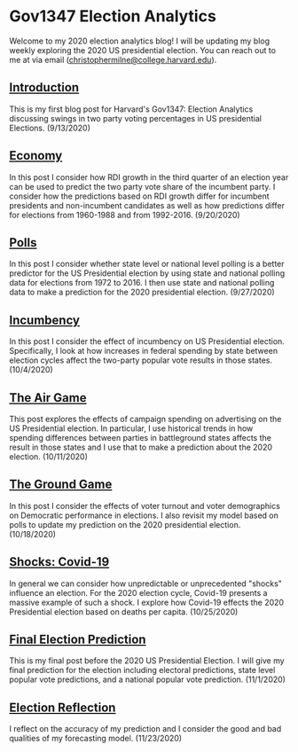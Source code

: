# Gov1347 Election Analytics
Welcome to my 2020 election analytics blog! I will be updating my blog weekly exploring the 2020 US presidential election. You can reach out to me at via email (christophermilne@college.harvard.edu).

## [Introduction](posts/Introduction.md)
This is my first blog post for Harvard's Gov1347: Election Analytics discussing swings in two party voting percentages in US presidential Elections. (9/13/2020)

## [Economy](posts/economy.md)
In this post I consider how RDI growth in the third quarter of an election year can be used to predict the two party vote share of the incumbent party. I consider how the predictions based on RDI growth differ for incumbent presidents and non-incumbent candidates as well as how predictions differ for elections from 1960-1988 and from 1992-2016. (9/20/2020)

## [Polls](posts/polling.md)
In this post I consider whether state level or national level polling is a better predictor for the US Presidential election by using state and national polling data for elections from 1972 to 2016. I then use state and national polling data to make a prediction for the 2020 presidential election. (9/27/2020)

## [Incumbency](posts/incumbency.md)
In this post I consider the effect of incumbency on US Presidential election. Specifically, I look at how increases in federal spending by state between election cycles affect the two-party popular vote results in those states.  (10/4/2020)

## [The Air Game](posts/air_game.md)
This post explores the effects of campaign spending on advertising on the US Presidential election. In particular, I use historical trends in how spending differences between parties in battleground states affects the result in those states and I use that to make a prediction about the 2020 election.  (10/11/2020)

## [The Ground Game](posts/ground_game.md)
In this post I consider the effects of voter turnout and voter demographics on Democratic performance in elections. I also revisit my model based on polls to update my prediction on the 2020 presidential election.  (10/18/2020)

## [Shocks: Covid-19](posts/shocks.md)
In general we can consider how unpredictable or unprecedented "shocks" influence an election. For the 2020 election cycle, Covid-19 presents a massive example of such a shock. I explore how Covid-19 effects the 2020 Presidential election based on deaths per capita. (10/25/2020)

## [Final Election Prediction](posts/prediction.md)
This is my final post before the 2020 US Presidential Election. I will give my final prediction for the election including electoral predictions, state level popular vote predictions, and a national popular vote prediction. (11/1/2020)

## [Election Reflection](posts/reflection_prediction.md)
I reflect on the accuracy of my prediction and I consider the good and bad qualities of my forecasting model. (11/23/2020)